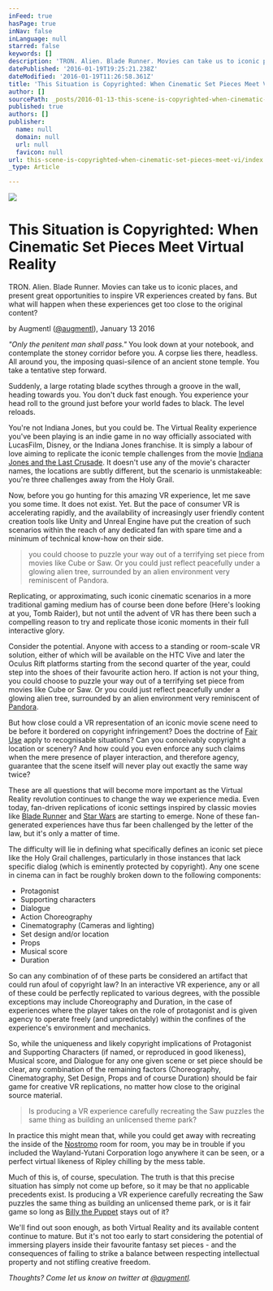 ```yaml
---
inFeed: true
hasPage: true
inNav: false
inLanguage: null
starred: false
keywords: []
description: 'TRON. Alien. Blade Runner. Movies can take us to iconic places, and present great opportunities to inspire VR experiences created by fans. But what will happen when these experiences get too close to the original content?'
datePublished: '2016-01-19T19:25:21.238Z'
dateModified: '2016-01-19T11:26:58.361Z'
title: 'This Situation is Copyrighted: When Cinematic Set Pieces Meet Virtual Reality'
author: []
sourcePath: _posts/2016-01-13-this-scene-is-copyrighted-when-cinematic-set-pieces-meet-vi.md
published: true
authors: []
publisher:
  name: null
  domain: null
  url: null
  favicon: null
url: this-scene-is-copyrighted-when-cinematic-set-pieces-meet-vi/index.html
_type: Article

---
```

![](https://the-grid-user-content.s3-us-west-2.amazonaws.com/e3bae71b-2655-4444-a201-912420760d39.jpg)

# This Situation is Copyrighted: When Cinematic Set Pieces Meet Virtual Reality

TRON. Alien. Blade Runner. Movies can take us to iconic places, and present great opportunities to inspire VR experiences created by fans. But what will happen when these experiences get too close to the original content?

by Augmentl ([@augmentl][0]), January 13 2016

_"Only the penitent man shall pass."_ You look down at your notebook, and contemplate the stoney corridor before you. A corpse lies there, headless. All around you, the imposing quasi-silence of an ancient stone temple. You take a tentative step forward.

Suddenly, a large rotating blade scythes through a groove in the wall, heading towards you. You don't duck fast enough. You experience your head roll to the ground just before your world fades to black. The level reloads. 

You're not Indiana Jones, but you could be. The Virtual Reality experience you've been playing is an indie game in no way officially associated with LucasFilm, Disney, or the Indiana Jones franchise. It is simply a labour of love aiming to replicate the iconic temple challenges from the movie [Indiana Jones and the Last Crusade][1]. It doesn't use any of the movie's character names, the locations are subtly different, but the scenario is unmistakeable: you're three challenges away from the Holy Grail.

Now, before you go hunting  for this amazing VR experience, let me save you some time. It does not exist. Yet. But the pace of consumer VR is accelerating rapidly, and the availability of increasingly user friendly content creation tools like Unity and Unreal Engine have put the creation of such scenarios within the reach of any dedicated fan with spare time and a minimum of technical know-how on their side.

> you could choose to puzzle your way out of a terrifying set piece from movies like Cube or Saw. Or you could just reflect peacefully under a glowing alien tree, surrounded by an alien environment very reminiscent of Pandora.

Replicating, or approximating, such iconic cinematic scenarios in a more traditional gaming medium has of course been done before (Here's looking at you, Tomb Raider), but not until the advent of VR has there been such a compelling reason to try and replicate those iconic moments in their full interactive glory. 

Consider the potential. Anyone with access to a standing or room-scale VR solution, either of which will be available on the HTC Vive and later the Oculus Rift platforms starting from the second quarter of the year, could step into the shoes of their favourite action hero. If action is not your thing, you could choose to puzzle your way out of a terrifying set piece from movies like Cube or Saw. Or you could just reflect peacefully under a glowing alien tree, surrounded by an alien environment very reminiscent of [Pandora][2].

But how close could a VR representation of an iconic movie scene need to be before it bordered on copyright infringement? Does the doctrine of [Fair Use][3] apply to recognisable situations? Can you conceivably copyright a location or scenery? And how could you even enforce any such claims when the mere presence of player interaction, and therefore agency, guarantee that the scene itself will never play out exactly the same way twice?

These are all questions that will become more important as the Virtual Reality revolution continues to change the way we experience media. Even today, fan-driven replications of iconic settings inspired by classic movies like [Blade Runner][4] and [Star Wars][5] are starting to emerge. None of these fan-generated experiences have thus far been challenged by the letter of the law, but it's only a matter of time.

The difficulty will lie in defining what specifically defines an iconic set piece like the Holy Grail challenges, particularly in those instances that lack specific dialog (which is eminently protected by copyright). Any one scene  in cinema can in fact be roughly broken down to the following components:

* Protagonist
* Supporting characters
* Dialogue
* Action Choreography 
* Cinematography (Cameras and lighting)
* Set design and/or location
* Props
* Musical score
* Duration

So can any combination of of these parts be considered an artifact that could run afoul of copyright law? In  an interactive VR experience, any or all of these could be perfectly replicated to various degrees, with the possible exceptions may include Choreography and Duration, in the case of experiences where the player takes on the role of protagonist and is given agency to operate freely (and unpredictably) within the confines of the experience's environment and mechanics.

So,  while the uniqueness and likely copyright implications of Protagonist and Supporting Characters (if named, or reproduced in good likeness), Musical score, and Dialogue for any one given scene or set piece should be clear, any combination of the remaining factors (Choreography, Cinematography, Set Design, Props and of course Duration) should be fair game for creative VR replications, no matter how close to the original source material. 
> 
> Is producing a VR experience carefully recreating the Saw puzzles the same thing as building an unlicensed theme park?

In practice this might mean that, while you could get away with recreating the inside of the [Nostromo][6] room for room, you may be in trouble if you included the Wayland-Yutani Corporation logo anywhere it can be seen, or a perfect virtual likeness of Ripley chilling by the mess table.

Much of this is, of course, speculation. The truth is that this precise situation has simply not come up before, so it may be that no applicable precedents exist. Is producing a VR experience carefully recreating the Saw puzzles the same thing as building an unlicensed theme park, or is it fair game so long as [Billy the Puppet][7] stays out of it? 

We'll find out soon enough, as both Virtual Reality and its available content continue to mature. But it's not too early to start considering the potential of immersing players inside their favourite fantasy set pieces - and the consequences of failing to strike a balance between respecting intellectual property and not stifling creative freedom. 

_Thoughts? Come let us know on twitter at [@augmentl][0]._

[0]: http://twitter.com/augmentl
[1]: http://www.imdb.com/title/tt0097576/
[2]: http://www.avatarmovie.com/index.html
[3]: http://fairuse.stanford.edu/overview/fair-use/four-factors/
[4]: http://www.cornflex.org/?page_id=1567
[5]: https://share.oculus.com/app/millennium-falcon-experience
[6]: https://en.wikipedia.org/wiki/Alien_(film)
[7]: https://en.wikipedia.org/wiki/Billy_the_Puppet_(Saw)